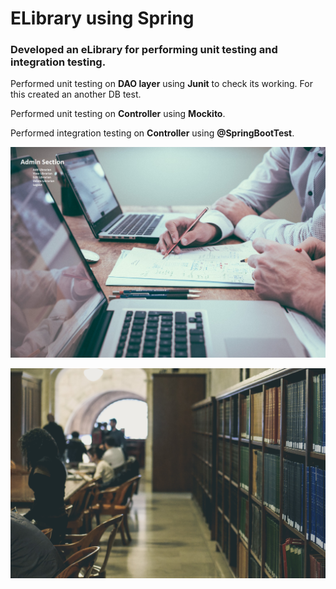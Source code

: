 # ELibrary using Spring

### Developed an eLibrary for performing unit testing and integration testing.

Performed unit testing on **DAO layer** using **Junit** to check its working. For this created an another DB test.

Performed unit testing on **Controller** using **Mockito**.

Performed integration testing on **Controller** using **@SpringBootTest**.


![Alt text](webapp/images/admin1.jpg)



![Alt text](webapp/images/library1.jpg)
